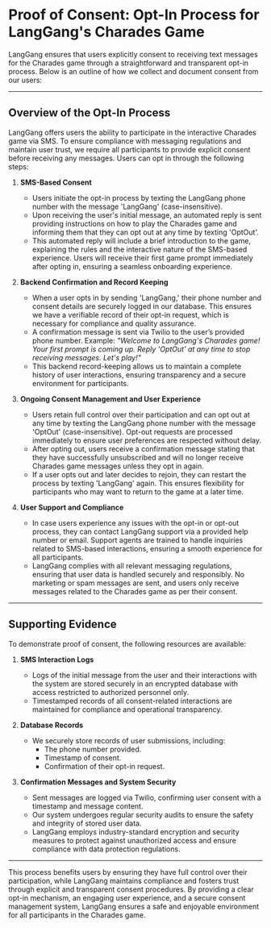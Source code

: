 # **Proof of Consent: Opt-In Process for LangGang's Charades Game**

LangGang ensures that users explicitly consent to receiving text messages for the Charades game through a straightforward and transparent opt-in process. Below is an outline of how we collect and document consent from our users:

---

## **Overview of the Opt-In Process**
LangGang offers users the ability to participate in the interactive Charades game via SMS. To ensure compliance with messaging regulations and maintain user trust, we require all participants to provide explicit consent before receiving any messages. Users can opt in through the following steps:

1. **SMS-Based Consent**
   - Users initiate the opt-in process by texting the LangGang phone number with the message 'LangGang' (case-insensitive).
   - Upon receiving the user's initial message, an automated reply is sent providing instructions on how to play the Charades game and informing them that they can opt out at any time by texting 'OptOut'.
   - This automated reply will include a brief introduction to the game, explaining the rules and the interactive nature of the SMS-based experience. Users will receive their first game prompt immediately after opting in, ensuring a seamless onboarding experience.

2. **Backend Confirmation and Record Keeping**
   - When a user opts in by sending 'LangGang,' their phone number and consent details are securely logged in our database. This ensures we have a verifiable record of their opt-in request, which is necessary for compliance and quality assurance.
   - A confirmation message is sent via Twilio to the user’s provided phone number. Example:
     *"Welcome to LangGang's Charades game! Your first prompt is coming up. Reply 'OptOut' at any time to stop receiving messages. Let's play!"*
   - This backend record-keeping allows us to maintain a complete history of user interactions, ensuring transparency and a secure environment for participants.

3. **Ongoing Consent Management and User Experience**
   - Users retain full control over their participation and can opt out at any time by texting the LangGang phone number with the message 'OptOut' (case-insensitive). Opt-out requests are processed immediately to ensure user preferences are respected without delay.
   - After opting out, users receive a confirmation message stating that they have successfully unsubscribed and will no longer receive Charades game messages unless they opt in again.
   - If a user opts out and later decides to rejoin, they can restart the process by texting 'LangGang' again. This ensures flexibility for participants who may want to return to the game at a later time.

4. **User Support and Compliance**
   - In case users experience any issues with the opt-in or opt-out process, they can contact LangGang support via a provided help number or email. Support agents are trained to handle inquiries related to SMS-based interactions, ensuring a smooth experience for all participants.
   - LangGang complies with all relevant messaging regulations, ensuring that user data is handled securely and responsibly. No marketing or spam messages are sent, and users only receive messages related to the Charades game as per their consent.

---

## **Supporting Evidence**
To demonstrate proof of consent, the following resources are available:

1. **SMS Interaction Logs**
   - Logs of the initial message from the user and their interactions with the system are stored securely in an encrypted database with access restricted to authorized personnel only.
   - Timestamped records of all consent-related interactions are maintained for compliance and operational transparency.

2. **Database Records**
   - We securely store records of user submissions, including:
     - The phone number provided.
     - Timestamp of consent.
     - Confirmation of their opt-in request.

3. **Confirmation Messages and System Security**
   - Sent messages are logged via Twilio, confirming user consent with a timestamp and message content.
   - Our system undergoes regular security audits to ensure the safety and integrity of stored user data.
   - LangGang employs industry-standard encryption and security measures to protect against unauthorized access and ensure compliance with data protection regulations.

---

This process benefits users by ensuring they have full control over their participation, while LangGang maintains compliance and fosters trust through explicit and transparent consent procedures. By providing a clear opt-in mechanism, an engaging user experience, and a secure consent management system, LangGang ensures a safe and enjoyable environment for all participants in the Charades game.

